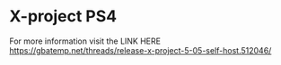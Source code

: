 # X-project PS4
For more information visit the LINK HERE https://gbatemp.net/threads/release-x-project-5-05-self-host.512046/

